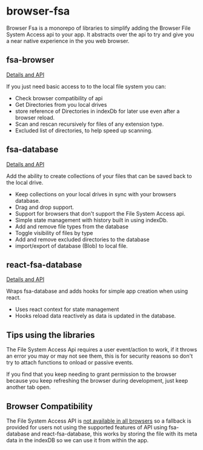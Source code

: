 # browser-fsa

Browser Fsa is a monorepo of libraries to simplify adding the Browser File System Access api to your app. It abstracts over the api to try and give you a near native 
experience in the you web browser. 


## fsa-browser

[Details and API](/browser-fs/module/fsa-browser)

If you just need basic access to to the local file system you can:

 - Check browser compatibility of api
 - Get Directories from you local drives
 - store reference of Directories in indexDb for later use even after a browser reload.
 - Scan and rescan recursively for files of any extension type.
 - Excluded list of directories, to help speed up scanning. 


## fsa-database

[Details and API](/browser-fs/module/fsa-database)

Add the ability to create collections of your files that can be saved back to the local drive.

- Keep collections on your local drives in sync with your browsers database.
- Drag and drop support.
- Support for browsers that don't support the File System Access api.
- Simple state management with history built in using indexDb.
- Add and remove file types from the database
- Toggle visibility of files by type
- Add and remove excluded directories to the database
- import/export of database (Blob) to local file.

## react-fsa-database

[Details and API](/browser-fs/module/react-fsa-database)

Wraps fsa-database and adds hooks for simple app creation when using react.

- Uses react context for state management
- Hooks reload data reactively as data is updated in the database.

## Tips using the libraries

The File System Access Api requires a user event/action to work, if it throws an error you may or may not see them, this is for security reasons so don't try to attach functions to onload or passive events.

If you find that you keep needing to grant permission to the browser because you keep 
refreshing the browser during development, just keep another tab open.


## Browser Compatibility

The File System Access API is [not available in all browsers](https://caniuse.com/?search=File%20System%20Access%20API) so a fallback is provided for users not using the supported features of API using fsa-database and react-fsa-database, this works by storing the file with its meta data in the indexDB so we can use it from within the app.